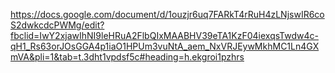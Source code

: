 https://docs.google.com/document/d/1ouzjr6uq7FARkT4rRuH4zLNjswIR6coS2dwkcdcPWMg/edit?fbclid=IwY2xjawIhNI9leHRuA2FlbQIxMAABHV39eTA1KzF04iexqsTwdw4c-qH1_Rs63orJOsGGA4p1iaO1HPUm3vuNtA_aem_NxVRJEywMkhMC1Ln4GXmVA&pli=1&tab=t.3dht1vpdsf5c#heading=h.ekgroi1pzhrs
